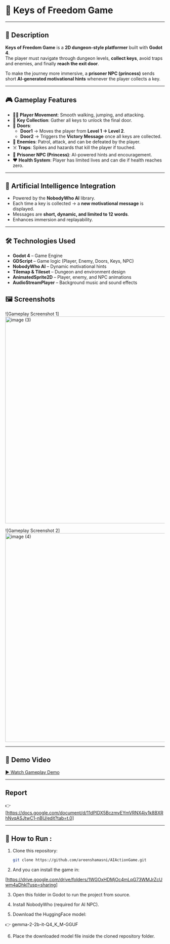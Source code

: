 # 🏰 Keys of Freedom Game


---

## 📖 Description  
**Keys of Freedom Game** is a **2D dungeon-style platformer** built with **Godot 4**.  
The player must navigate through dungeon levels, **collect keys**, avoid traps and enemies, and finally **reach the exit door**.  

To make the journey more immersive, a **prisoner NPC (princess)** sends short **AI-generated motivational hints** whenever the player collects a key.  

---

## 🎮 Gameplay Features  
- 👨‍🦱 **Player Movement**: Smooth walking, jumping, and attacking.  
- 🔑 **Key Collection**: Gather all keys to unlock the final door.  
- 🚪 **Doors**:  
  - **Door1** → Moves the player from **Level 1 → Level 2**.  
  - **Door2** → Triggers the **Victory Message** once all keys are collected.  
- 🧌 **Enemies**: Patrol, attack, and can be defeated by the player.  
- ☠️ **Traps**: Spikes and hazards that kill the player if touched.  
- 👑 **Prisoner NPC (Princess)**: AI-powered hints and encouragement.  
- ❤️ **Health System**: Player has limited lives and can die if health reaches zero.  

---

## 🤖 Artificial Intelligence Integration  
- Powered by the **NobodyWho AI** library.  
- Each time a key is collected → a **new motivational message** is displayed.  
- Messages are **short, dynamic, and limited to 12 words**.  
- Enhances immersion and replayability.  

---

## 🛠️ Technologies Used  
- **Godot 4** – Game Engine  
- **GDScript** – Game logic (Player, Enemy, Doors, Keys, NPC)  
- **NobodyWho AI** – Dynamic motivational hints  
- **Tilemap & Tileset** – Dungeon and environment design  
- **AnimatedSprite2D** – Player, enemy, and NPC animations  
- **AudioStreamPlayer** – Background music and sound effects  



## 🖼️ Screenshots  
![Gameplay Screenshot 1]
<img width="1155" height="654" alt="image (3)" src="https://github.com/user-attachments/assets/70b60eed-7ff2-4cdd-ab67-f72c132cae9e" />

![Gameplay Screenshot 2]   
<img width="1160" height="660" alt="image (4)" src="https://github.com/user-attachments/assets/263cf980-fef5-450b-bcf4-4a81e636b1ea" />

---

## 🎥 Demo Video  
[▶ Watch Gameplay Demo](https://www.loom.com/share/d0f30195e11e4122ac3ef02719870259?sid=ac212d68-6293-45d0-9812-721b2a82baf4) 

---
## Report 
👉 [https://docs.google.com/document/d/11dPIDX5BczmvEYmVRNX4jy1k8BXRhNvqASJtwC1-nBU/edit?tab=t.0]

---
## 🚀 How to Run :

1. Clone this repository:  
   ```bash
   git clone https://github.com/areenshamasni/AIActionGame.git
   ```

   
2. And you can install the game in:
 
[https://drive.google.com/drive/folders/1WGOxHDMjOc4mLpG73WMJrZcUwm4aDhkl?usp=sharing]

3. Open this folder in Godot to run the project from source.


4. Install NobodyWho (required for AI NPC).


5. Download the HuggingFace model:


👉 gemma-2-2b-it-Q4_K_M-GGUF

6. Place the downloaded model file inside the cloned repository folder.


